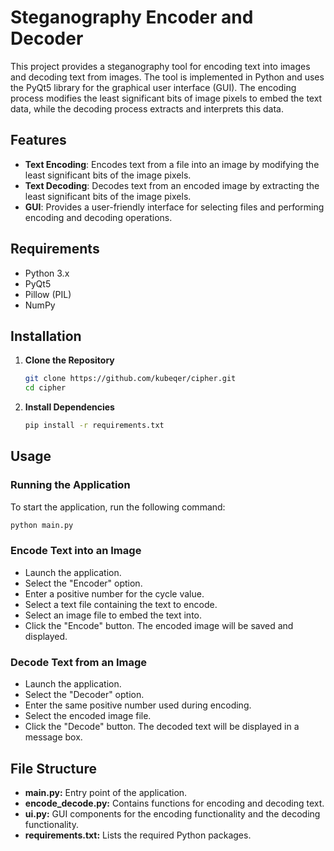 # Steganography Encoder and Decoder

This project provides a steganography tool for encoding text into images and decoding text from images. The tool is implemented in Python and uses the PyQt5 library for the graphical user interface (GUI). The encoding process modifies the least significant bits of image pixels to embed the text data, while the decoding process extracts and interprets this data.

## Features

- **Text Encoding**: Encodes text from a file into an image by modifying the least significant bits of the image pixels.
- **Text Decoding**: Decodes text from an encoded image by extracting the least significant bits of the image pixels.
- **GUI**: Provides a user-friendly interface for selecting files and performing encoding and decoding operations.

## Requirements

- Python 3.x
- PyQt5
- Pillow (PIL)
- NumPy

## Installation

1. **Clone the Repository**

    ```bash
    git clone https://github.com/kubeqer/cipher.git
    cd cipher
    ```

2. **Install Dependencies**

    ```bash
    pip install -r requirements.txt
    ```

## Usage

### Running the Application

To start the application, run the following command:

```bash
python main.py
```
### Encode Text into an Image
- Launch the application.
- Select the "Encoder" option.
- Enter a positive number for the cycle value.
- Select a text file containing the text to encode.
- Select an image file to embed the text into.
- Click the "Encode" button. The encoded image will be saved and displayed.
### Decode Text from an Image
- Launch the application.
- Select the "Decoder" option.
- Enter the same positive number used during encoding.
- Select the encoded image file.
- Click the "Decode" button. The decoded text will be displayed in a message box.
## File Structure
- **main.py:** Entry point of the application. 
- **encode_decode.py:** Contains functions for encoding and decoding text.
- **ui.py:** GUI components for the encoding functionality and the decoding functionality.
- **requirements.txt:** Lists the required Python packages.